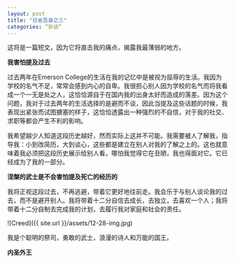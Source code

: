 ```yaml
---
layout: post
title: "日省吾身之三"
categories: “杂谈”
---
```

这将是一篇短文，因为它将直击我的痛点，揭露我最薄弱的地方。

**我害怕提及过去**

过去两年在Emerson College的生活在我的记忆中是被视为屈辱的生活。我因为学校的名气不足，常常会感到内心的自卑。我很担心别人因为学校的名气而将我看成一个一无是处之人，这恰恰源自于在国内我的出身太好而造成的落差。因为这个问题，我对于过去两年的生活选择的是避而不谈，因此当提及这些话题的时候，我表现出紧张而试图搪塞的样子，这恰恰透露出一种强烈的不自信，对于我的社交、求职等都会产生不利的影响。

我希望越少人知道这段历史越好，然而实际上这并不可能。我需要被人了解我，指导我：小到改简历，大到谈心，这些都是建立在别人对我的了解之上的。这也就意味着我必须把这段历史展示给别人看，哪怕我觉得它在丑陋，我也得面对它。它已经成为了我的一部分。

**涅槃的武士是不会害怕提及死亡的经历的**

我将正视这段过去，不再逃避，带着它更好地往前走。我会乐于与别人谈论我的过去，而不是避开别人。我将带着十二分自信去成长，去独立，去喜欢一个人；我将带着十二分自制去完成我的计划，去履行我对家庭和社会的责任。

![Creed]({{ site.url }}/assets/12-28-img.jpg)

我是个聪明的祭司，勇敢的武士，浪漫的诗人和万能的国王。

**内圣外王**